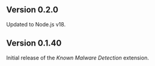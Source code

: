 ## Version 0.2.0

Updated to Node.js v18.

## Version 0.1.40

Initial release of the _Known Malware Detection_ extension.
